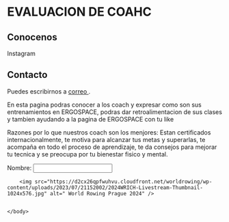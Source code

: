 <!DOCTYPE html>
<html>
<head>
    <title> COACH ERGOSPACE
    </title>
</head>
    <body>
        <h1> EVALUACION DE COAHC </h1>
        <h2> Conocenos </h2>
        <Conoce nuestra pagina a <link= [https://www.instagram.com/ergospacerowing/]> Instagram </Conoce>
        <h2> Contacto</h2>
        <p> Puedes escribirnos a <a href="ergospace@gmail.com"> correo </a>.</p>
        <p> En esta pagina podras conocer a los coach y expresar como son sus entrenamientos en ERGOSPACE, podras dar retroalimentacion de sus clases y tambien ayudando a la pagina de ERGOSPACE con tu like</p>
        <p> Razones por lo que nuestros coach son los menjores: Estan certificados internacionalmente, te motiva para alcanzar tus metas y superarlas, te acompaña en todo el proceso de aprendizaje, te da consejos para mejorar tu tecnica y se preocupa por tu bienestar fisico y mental. </p>
        <form method="post" action= "kevin.gaelcastro18@gmail.com">
        Nombre: <input type= "text" nombre="Kevin Castro" />
        </form>
        
        <img src="https://d2cx26qpfwuhvu.cloudfront.net/worldrowing/wp-content/uploads/2023/07/21152002/2024WRICH-Livestream-Thumbnail-1024x576.jpg" alt=" World Rowing Prague 2024" />
        
        
    </body>
</html>
